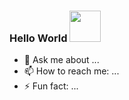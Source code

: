 ### Hello World <img src ="https://i.stack.imgur.com/e8nZC.gif" width=50>

- 💬 Ask me about ...
- 📫 How to reach me: ...
- ⚡ Fun fact: ...
